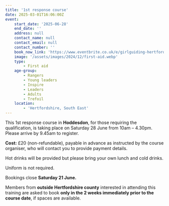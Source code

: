 ```yaml
---
title: '1st response course'
date: 2025-03-01T16:06:00Z
event:
    start_date: '2025-06-28'
    end_date: ''
    address: null
    contact_name: null
    contact_email: null
    contact_number: ''
    book_now_link: 'https://www.eventbrite.co.uk/e/girlguiding-hertfordshire-1st-response-course-tickets-1258193202739'
    image: '/assets/images/2024/12/first-aid.webp'
    type:
        - First aid
    age-group:
        - Rangers
        - Young leaders
        - Inspire
        - Leaders
        - Adults
        - Trefoil
    location:
        - 'Hertfordshire, South East'
---
```

This 1st response course in **Hoddesdon**, for those requiring the qualification, is taking place on Saturday 28 June from 10am – 4.30pm. Please arrive by 9.45am to register.

**Cost:** £20 (non-refundable), payable in advance as instructed by the course organiser, who will contact you to provide payment details.

Hot drinks will be provided but please bring your own lunch and cold drinks.  

Uniform is not required.

Bookings close **Saturday 21 June.**

Members from **outside Hertfordshire county** interested in attending this training are asked to book **only in the 2 weeks immediately prior to the course date**, if spaces are available.
